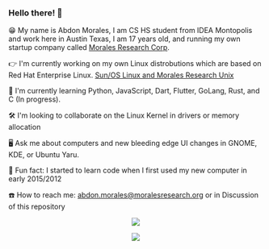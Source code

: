 ### Hello there! 👋

😁 My name is Abdon Morales, I am CS HS student from IDEA Montopolis and work here in Austin Texas, I am 17 years old, and running my own startup company called [Morales Research Corp](https://github.com/moralesresearch).

👉 I'm currently working on my own Linux distrobutions which are based on Red Hat Enterprise Linux. [Sun/OS Linux and Morales Research Unix](https://gitlab.com/morales-research-corporation)

🏃 I'm currently learning Python, JavaScript, Dart, Flutter, GoLang, Rust, and C (In progress).

🛠 I'm looking to collaborate on the Linux Kernel in drivers or memory allocation

🖥 Ask me about computers and new bleeding edge UI changes in GNOME, KDE, or Ubuntu Yaru.

💾 Fun fact: I started to learn code when I first used my new computer in early 2015/2012

☎️ How to reach me: abdon.morales@moralesresearch.org or in Discussion of this repository


<p align="center"><img align="center" src="https://github-readme-stats.vercel.app/api/top-langs/?username=abdonmorales&layout=compact&theme=dark"></p>

<p align="center"><img align="center" src="https://github-readme-stats.vercel.app/api?username=abdonmorales&show_icons=true&theme=radical)"></p>
<!--
**abdonmorales/abdonmorales** is a ✨ _special_ ✨ repository because its `README.md` (this file) appears on your GitHub profile.

Here are some ideas to get you started:

- 🔭 I’m currently working on ...
- 🌱 I’m currently learning ...
- 👯 I’m looking to collaborate on ...
- 🤔 I’m looking for help with ...
- 💬 Ask me about ...
- 📫 How to reach me: ...
- 😄 Pronouns: ...
- ⚡ Fun fact: ...
-->
